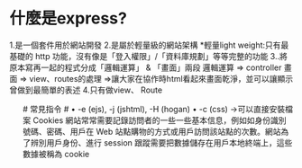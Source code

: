 # 什麼是express? #
1.是一個套件用於網站開發
2.是屬於輕量級的網站架構
*輕量light weight:只有最基礎的 http 功能，沒有像是「登入權限」/「資料庫規劃」等等完整的功能
3..將原本寫再一起的程式分成「邏輯運算」 & 「畫面」兩段
邏輯運算 => controller
畫面 => view、routes的處理
=>讓大家在協作時html看起來畫面乾淨，並可以讓顯示曾做到最簡單的表述
4.只有做view、 Route
<ul>
# 常見指令 #
• -e (ejs), -j (jshtml), -H (hogan) • -c (css) ->可以直接安裝檔案
Cookies
網站常常需要記錄訪問者的一些一些基本信息，例如如身份識別號碼、密碼、用戶在 Web 站點購物的方式或用戶訪問該站點的次數。網站為了辨別用戶身份、進行 session 跟蹤需要把數據儲存在用戶本地終端上，這些數據被稱為 cookie
</ul>
